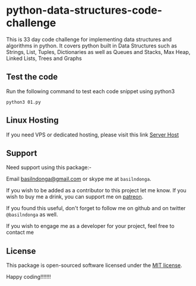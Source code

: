 # python-data-structures-code-challenge

This is 33 day code challenge for implementing data structures and algorithms
in python. It covers python built in Data Structures such as Strings, List, Tuples, Dictionaries as well as Queues and Stacks, Max Heap, Linked Lists, Trees and Graphs

## Test the code

Run the following command to test each code snippet using python3

```
python3 01.py

```

## Linux Hosting

If you need VPS or dedicated hosting, please visit this link [Server Host](https://serverhost53.com)

## Support

Need support using this package:-

Email basilndonga@gmail.com or skype me at `basilndonga`.

If you wish to be added as a contributor to this project let me know. If you wish to buy me a drink, you can support me on [patreon](https://www.patreon.com/bascil).

If you found this useful, don't forget to follow me on github and on twitter `@basilndonga` as well.

If you wish to engage me as a developer for your project, feel free to contact me

## License

This package is open-sourced software licensed under the [MIT license](http://opensource.org/licenses/MIT).

Happy coding!!!!!!!
